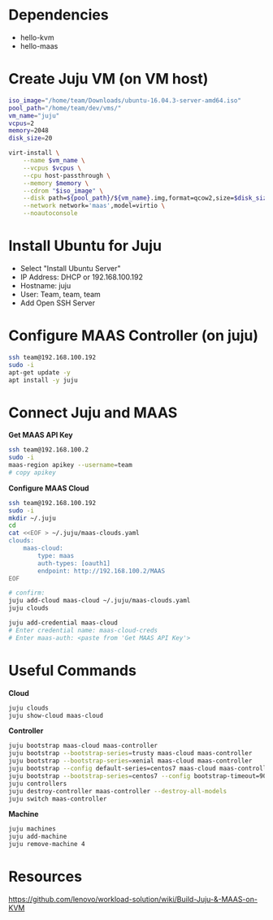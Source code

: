 # Dependencies
- hello-kvm
- hello-maas

# Create Juju VM (on VM host)
```bash
iso_image="/home/team/Downloads/ubuntu-16.04.3-server-amd64.iso"
pool_path="/home/team/dev/vms/"
vm_name="juju"
vcpus=2         
memory=2048     
disk_size=20

virt-install \
    --name $vm_name \
    --vcpus $vcpus \
    --cpu host-passthrough \
    --memory $memory \
    --cdrom "$iso_image" \
    --disk path=${pool_path}/${vm_name}.img,format=qcow2,size=$disk_size,bus=virtio,cache=writeback \
    --network network='maas',model=virtio \
    --noautoconsole
```

# Install Ubuntu for Juju
- Select "Install Ubuntu Server"
- IP Address: DHCP or 192.168.100.192
- Hostname: juju
- User: Team, team, team
- Add Open SSH Server

# Configure MAAS Controller (on juju)
```bash
ssh team@192.168.100.192
sudo -i
apt-get update -y 
apt install -y juju
```

# Connect Juju and MAAS
**Get MAAS API Key**
```bash
ssh team@192.168.100.2
sudo -i
maas-region apikey --username=team
# copy apikey
```

**Configure MAAS Cloud**
```bash
ssh team@192.168.100.192
sudo -i
mkdir ~/.juju
cd
cat <<EOF > ~/.juju/maas-clouds.yaml
clouds:
    maas-cloud:
        type: maas
        auth-types: [oauth1]
        endpoint: http://192.168.100.2/MAAS
EOF

# confirm:
juju add-cloud maas-cloud ~/.juju/maas-clouds.yaml
juju clouds

juju add-credential maas-cloud
# Enter credential name: maas-cloud-creds
# Enter maas-auth: <paste from 'Get MAAS API Key'>
```

# Useful Commands
**Cloud**
```bash
juju clouds
juju show-cloud maas-cloud
```

**Controller**
```bash
juju bootstrap maas-cloud maas-controller
juju bootstrap --bootstrap-series=trusty maas-cloud maas-controller
juju bootstrap --bootstrap-series=xenial maas-cloud maas-controller
juju bootstrap --config default-series=centos7 maas-cloud maas-controller
juju bootstrap --bootstrap-series=centos7 --config bootstrap-timeout=900 maas-cloud maas-controller
juju controllers
juju destroy-controller maas-controller --destroy-all-models
juju switch maas-controller
```

**Machine**
```bash
juju machines
juju add-machine
juju remove-machine 4
```

# Resources
https://github.com/lenovo/workload-solution/wiki/Build-Juju-&-MAAS-on-KVM